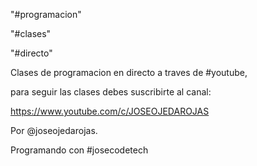 "#programacion"

"#clases"

"#directo"

Clases de programacion en directo a traves de #youtube,

para seguir las clases debes suscribirte al canal:

https://www.youtube.com/c/JOSEOJEDAROJAS

Por @joseojedarojas.

Programando con #josecodetech
